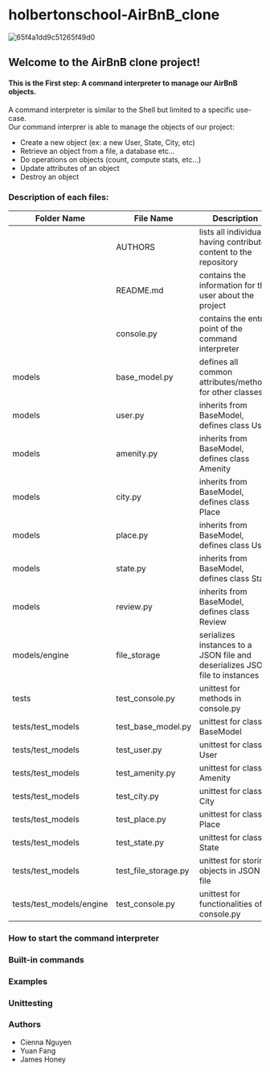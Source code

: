 # holbertonschool-AirBnB_clone
![65f4a1dd9c51265f49d0](https://user-images.githubusercontent.com/98162365/176899920-64b889dc-9e43-4413-b0a4-b1821b53dc2b.png)
## Welcome to the AirBnB clone project!
#### This is the First step: A command interpreter to manage our AirBnB objects.
A command interpreter is similar to the Shell but limited to a specific use-case.  
Our command interprer is able to manage the objects of our project:
* Create a new object (ex: a new User, State, City, etc)
* Retrieve an object from a file, a database etc…
* Do operations on objects (count, compute stats, etc…)
* Update attributes of an object
* Destroy an object

### Description of each files:
| Folder Name | File Name | Description |
|-------------|-----------|-------------|
| | AUTHORS | lists all individuals having contributed content to the repository |
| | README.md | contains the information for the user about the project |
| | console.py | contains the entry point of the command interpreter |
| models | base_model.py | defines all common attributes/methods for other classes |
| models | user.py | inherits from BaseModel, defines class User |
| models | amenity.py | inherits from BaseModel, defines class Amenity |
| models | city.py | inherits from BaseModel, defines class Place |
| models | place.py | inherits from BaseModel, defines class User |
| models | state.py | inherits from BaseModel, defines class State |
| models | review.py | inherits from BaseModel, defines class Review |
| models/engine | file_storage | serializes instances to a JSON file and deserializes JSON file to instances |
| tests | test_console.py | unittest for methods in console.py
| tests/test_models | test_base_model.py | unittest for class BaseModel
| tests/test_models | test_user.py | unittest for class User
| tests/test_models | test_amenity.py | unittest for class Amenity
| tests/test_models | test_city.py | unittest for class City
| tests/test_models | test_place.py | unittest for class Place
| tests/test_models | test_state.py | unittest for class State
| tests/test_models | test_file_storage.py | unittest for storing objects in JSON file |
| tests/test_models/engine | test_console.py | unittest for functionalities of console.py |

### How to start the command interpreter
### Built-in commands
### Examples
### Unittesting

### Authors
* Cienna Nguyen
* Yuan Fang
* James Honey
